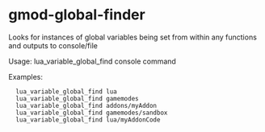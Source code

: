 gmod-global-finder
==================

Looks for instances of global variables being set from within any functions and outputs to console/file

Usage: lua_variable_global_find console command

Examples:
```
  lua_variable_global_find lua
  lua_variable_global_find gamemodes
  lua_variable_global_find addons/myAddon
  lua_variable_global_find gamemodes/sandbox
  lua_variable_global_find lua/myAddonCode
```